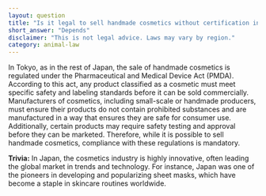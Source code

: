 ```yaml
---
layout: question
title: "Is it legal to sell handmade cosmetics without certification in Tokyo?"
short_answer: "Depends"
disclaimer: "This is not legal advice. Laws may vary by region."
category: animal-law
---
```

In Tokyo, as in the rest of Japan, the sale of handmade cosmetics is regulated under the Pharmaceutical and Medical Device Act (PMDA). According to this act, any product classified as a cosmetic must meet specific safety and labeling standards before it can be sold commercially. Manufacturers of cosmetics, including small-scale or handmade producers, must ensure their products do not contain prohibited substances and are manufactured in a way that ensures they are safe for consumer use. Additionally, certain products may require safety testing and approval before they can be marketed. Therefore, while it is possible to sell handmade cosmetics, compliance with these regulations is mandatory.

**Trivia:** In Japan, the cosmetics industry is highly innovative, often leading the global market in trends and technology. For instance, Japan was one of the pioneers in developing and popularizing sheet masks, which have become a staple in skincare routines worldwide.
